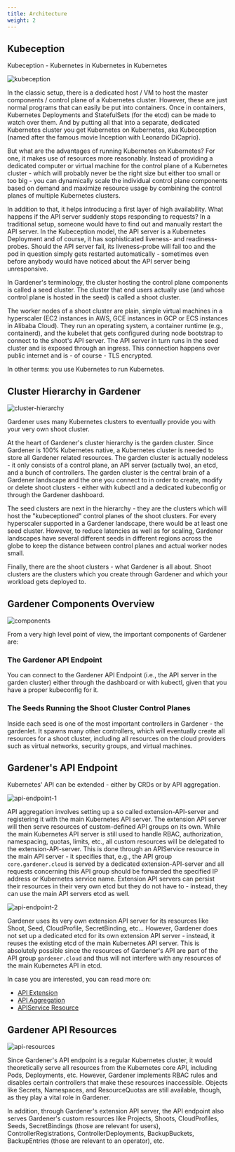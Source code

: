 ```yaml
---
title: Architecture
weight: 2
---
```


## Kubeception

Kubeception - Kubernetes in Kubernetes in Kubernetes

![kubeception](./images/kubeception.gif)

In the classic setup, there is a dedicated host / VM to host the master components / control plane of a Kubernetes cluster. However, these are just normal programs that can easily be put into containers. Once in containers, Kubernetes Deployments and StatefulSets (for the etcd) can be made to watch over them. And by putting all that into a separate, dedicated Kubernetes cluster you get Kubernetes on Kubernetes, aka Kubeception (named after the famous movie Inception with Leonardo DiCaprio).

But what are the advantages of running Kubernetes on Kubernetes? For one, it makes use of resources more reasonably. Instead of providing a dedicated computer or virtual machine for the control plane of a Kubernetes cluster - which will probably never be the right size but either too small or too big - you can dynamically scale the individual control plane components based on demand and maximize resource usage by combining the control planes of multiple Kubernetes clusters.

In addition to that, it helps introducing a first layer of high availability. What happens if the API server suddenly stops responding to requests? In a traditional setup, someone would have to find out and manually restart the API server. In the Kubeception model, the API server is a Kubernetes Deployment and of course, it has sophisticated liveness- and readiness-probes. Should the API server fail, its liveness-probe will fail too and the pod in question simply gets restarted automatically - sometimes even before anybody would have noticed about the API server being unresponsive.

In Gardener's terminology, the cluster hosting the control plane components is called a seed cluster. The cluster that end users actually use (and whose control plane is hosted in the seed) is called a shoot cluster.

The worker nodes of a shoot cluster are plain, simple virtual machines in a hyperscaler (EC2 instances in AWS, GCE instances in GCP or ECS instances in Alibaba Cloud). They run an operating system, a container runtime (e.g., containerd), and the kubelet that gets configured during node bootstrap to connect to the shoot's API server. The API server in turn runs in the seed cluster and is exposed through an ingress. This connection happens over public internet and is - of course - TLS encrypted.

In other terms: you use Kubernetes to run Kubernetes.

## Cluster Hierarchy in Gardener

![cluster-hierarchy](./images/cluster-hierarchy.png)

Gardener uses many Kubernetes clusters to eventually provide you with your very own shoot cluster.

At the heart of Gardener's cluster hierarchy is the garden cluster. Since Gardener is 100% Kubernetes native, a Kubernetes cluster is needed to store all Gardener related resources. The garden cluster is actually nodeless - it only consists of a control plane, an API server (actually two), an etcd, and a bunch of controllers. The garden cluster is the central brain of a Gardener landscape and the one you connect to in order to create, modify or delete shoot clusters - either with kubectl and a dedicated kubeconfig or through the Gardener dashboard.

The seed clusters are next in the hierarchy - they are the clusters which will host the "kubeceptioned" control planes of the shoot clusters. For every hyperscaler supported in a Gardener landscape, there would be at least one seed cluster. However, to reduce latencies as well as for scaling, Gardener landscapes have several different seeds in different regions across the globe to keep the distance between control planes and actual worker nodes small.

Finally, there are the shoot clusters - what Gardener is all about. Shoot clusters are the clusters which you create through Gardener and which your workload gets deployed to.

## Gardener Components Overview

![components](./images/components.png)

From a very high level point of view, the important components of Gardener are:

### The Gardener API Endpoint

You can connect to the Gardener API Endpoint (i.e., the API server in the garden cluster) either through the dashboard or with kubectl, given that you have a proper kubeconfig for it.

### The Seeds Running the Shoot Cluster Control Planes

Inside each seed is one of the most important controllers in Gardener - the gardenlet. It spawns many other controllers, which will eventually create all resources for a shoot cluster, including all resources on the cloud providers such as virtual networks, security groups, and virtual machines.

## Gardener's API Endpoint

Kubernetes' API can be extended - either by CRDs or by API aggregation.

![api-endpoint-1](./images/api-endpoint-1.png)

API aggregation involves setting up a so called extension-API-server and registering it with the main Kubernetes API server. The extension API server will then serve resources of custom-defined API groups on its own. While the main Kubernetes API server is still used to handle RBAC, authorization, namespacing, quotas, limits, etc., all custom resources will be delegated to the extension-API-server. This is done through an APIService resource in the main API server - it specifies that, e.g., the API group `core.gardener.cloud` is served by a dedicated extension-API-server and all requests concerning this API group should be forwarded the specified IP address or Kubernetes service name. Extension API servers can persist their resources in their very own etcd but they do not have to - instead, they can use the main API servers etcd as well.

![api-endpoint-2](./images/api-endpoint-2.png)

Gardener uses its very own extension API server for its resources like Shoot, Seed, CloudProfile, SecretBinding, etc... However, Gardener does not set up a dedicated etcd for its own extension API server - instead, it reuses the existing etcd of the main Kubernetes API server. This is absolutely possible since the resources of Gardener's API are part of the API group `gardener.cloud` and thus will not interfere with any resources of the main Kubernetes API in etcd.

In case you are interested, you can read more on:

- [API Extension](https://kubernetes.io/docs/tasks/extend-kubernetes/setup-extension-api-server/)
- [API Aggregation ](https://kubernetes.io/docs/concepts/extend-kubernetes/api-extension/apiserver-aggregation)
- [APIService Resource](https://kubernetes.io/docs/tasks/extend-kubernetes/configure-aggregation-layer/#register-apiservice-objects)

## Gardener API Resources

![api-resources](./images/api-resources.png)

Since Gardener's API endpoint is a regular Kubernetes cluster, it would theoretically serve all resources from the Kubernetes core API, including Pods, Deployments, etc. However, Gardener implements RBAC rules and disables certain controllers that make these resources inaccessible. Objects like Secrets, Namespaces, and ResourceQuotas are still available, though, as they play a vital role in Gardener.

In addition, through Gardener's extension API server, the API endpoint also serves Gardener's custom resources like Projects, Shoots, CloudProfiles, Seeds, SecretBindings (those are relevant for users), ControllerRegistrations, ControllerDeployments, BackupBuckets, BackupEntries (those are relevant to an operator), etc.
